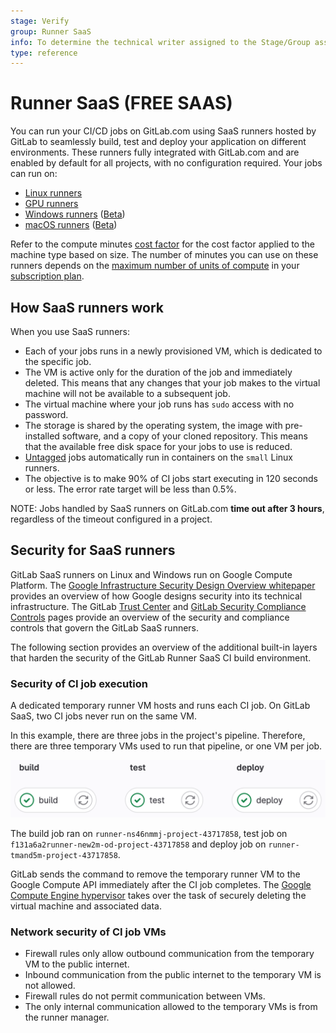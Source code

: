 ```yaml
---
stage: Verify
group: Runner SaaS
info: To determine the technical writer assigned to the Stage/Group associated with this page, see https://about.gitlab.com/handbook/product/ux/technical-writing/#assignments
type: reference
---
```


# Runner SaaS **(FREE SAAS)**

You can run your CI/CD jobs on GitLab.com using SaaS runners hosted by GitLab to seamlessly build, test and deploy
your application on different environments.
These runners fully integrated with GitLab.com and are enabled by default for all projects, with no configuration required.
Your jobs can run on:

- [Linux runners](saas/linux_saas_runner.md)
- [GPU runners](saas/gpu_saas_runner.md)
- [Windows runners](saas/windows_saas_runner.md) ([Beta](../../policy/experiment-beta-support.md#beta))
- [macOS runners](saas/macos_saas_runner.md) ([Beta](../../policy/experiment-beta-support.md#beta))

Refer to the compute minutes [cost factor](../../ci/pipelines/cicd_minutes.md#cost-factor) for the cost factor applied to the machine type based on size.
The number of minutes you can use on these runners depends on the [maximum number of units of compute](../pipelines/cicd_minutes.md)
in your [subscription plan](https://about.gitlab.com/pricing/).

## How SaaS runners work

When you use SaaS runners:

- Each of your jobs runs in a newly provisioned VM, which is dedicated to the specific job.
- The VM is active only for the duration of the job and immediately deleted. This means that any changes that your job makes to the virtual machine will not be available to a subsequent job.
- The virtual machine where your job runs has `sudo` access with no password.
- The storage is shared by the operating system, the image with pre-installed software, and a copy of your cloned repository.
This means that the available free disk space for your jobs to use is reduced.
- [Untagged](../../ci/runners/configure_runners.md#use-tags-to-control-which-jobs-a-runner-can-run) jobs automatically run in containers
on the `small` Linux runners.
- The objective is to make 90% of CI jobs start executing in 120 seconds or less. The error rate target will be less than 0.5%.

NOTE:
Jobs handled by SaaS runners on GitLab.com **time out after 3 hours**, regardless of the timeout configured in a project.

## Security for SaaS runners

GitLab SaaS runners on Linux and Windows run on Google Compute Platform.
The [Google Infrastructure Security Design Overview whitepaper](https://cloud.google.com/docs/security/infrastructure/design/resources/google_infrastructure_whitepaper_fa.pdf)
provides an overview of how Google designs security into its technical infrastructure.
The GitLab [Trust Center](https://about.gitlab.com/security/) and
[GitLab Security Compliance Controls](https://about.staging.gitlab.com/handbook/engineering/security/security-assurance/security-compliance/sec-controls.html)
pages provide an overview of the security and compliance controls that govern the GitLab SaaS runners.

The following section provides an overview of the additional built-in layers that harden the security of the GitLab Runner SaaS CI build environment.

### Security of CI job execution

A dedicated temporary runner VM hosts and runs each CI job. On GitLab SaaS, two CI jobs never run on the same VM.

In this example, there are three jobs in the project's pipeline. Therefore, there are three temporary VMs used to run that pipeline, or one VM per job.

![Job isolation](img/build_isolation.png)

The build job ran on `runner-ns46nmmj-project-43717858`, test job on `f131a6a2runner-new2m-od-project-43717858` and deploy job on `runner-tmand5m-project-43717858`.

GitLab sends the command to remove the temporary runner VM to the Google Compute API immediately after the CI job completes. The [Google Compute Engine hypervisor](https://cloud.google.com/blog/products/gcp/7-ways-we-harden-our-kvm-hypervisor-at-google-cloud-security-in-plaintext)
takes over the task of securely deleting the virtual machine and associated data.

### Network security of CI job VMs

- Firewall rules only allow outbound communication from the temporary VM to the public internet.
- Inbound communication from the public internet to the temporary VM is not allowed.
- Firewall rules do not permit communication between VMs.
- The only internal communication allowed to the temporary VMs is from the runner manager.
